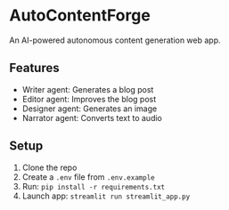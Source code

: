 # AutoContentForge
An AI-powered autonomous content generation web app.

## Features
- Writer agent: Generates a blog post
- Editor agent: Improves the blog post
- Designer agent: Generates an image
- Narrator agent: Converts text to audio

## Setup
1. Clone the repo
2. Create a `.env` file from `.env.example`
3. Run: `pip install -r requirements.txt`
4. Launch app: `streamlit run streamlit_app.py`
